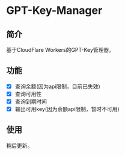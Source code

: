 # GPT-Key-Manager

## 简介

基于CloudFlare Workers的GPT-Key管理器。

## 功能

- [x] 查询余额(因为api限制，目前已失效)
- [x] 查询可用性
- [x] 查询到期时间
- [x] 输出可用key(因为余额api限制，暂时不可用)

## 使用

稍后更新。